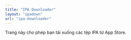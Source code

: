 ```yaml
---
title: "IPA Downloader"
layout: "ipadown"
url: "ipa-downloader"
---
```


Trang này cho phép bạn tải xuống các tệp IPA từ App Store.